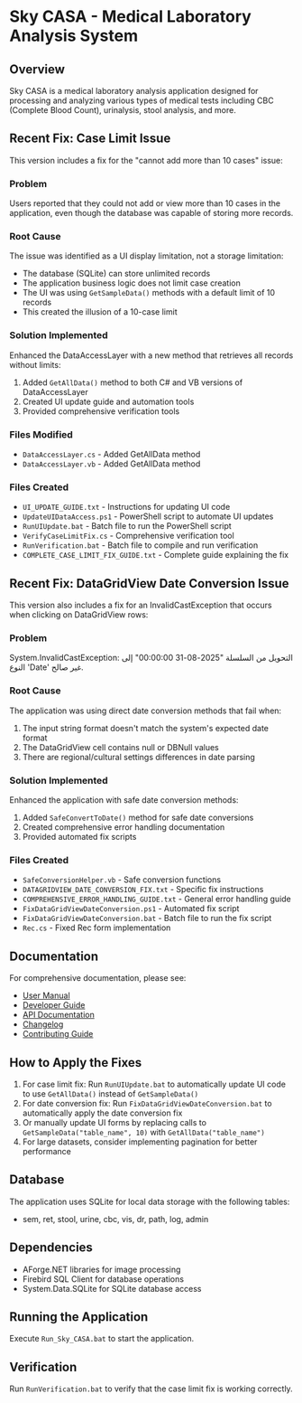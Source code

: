 # Sky CASA - Medical Laboratory Analysis System

## Overview
Sky CASA is a medical laboratory analysis application designed for processing and analyzing various types of medical tests including CBC (Complete Blood Count), urinalysis, stool analysis, and more.

## Recent Fix: Case Limit Issue
This version includes a fix for the "cannot add more than 10 cases" issue:

### Problem
Users reported that they could not add or view more than 10 cases in the application, even though the database was capable of storing more records.

### Root Cause
The issue was identified as a UI display limitation, not a storage limitation:
- The database (SQLite) can store unlimited records
- The application business logic does not limit case creation
- The UI was using `GetSampleData()` methods with a default limit of 10 records
- This created the illusion of a 10-case limit

### Solution Implemented
Enhanced the DataAccessLayer with a new method that retrieves all records without limits:

1. Added `GetAllData()` method to both C# and VB versions of DataAccessLayer
2. Created UI update guide and automation tools
3. Provided comprehensive verification tools

### Files Modified
- `DataAccessLayer.cs` - Added GetAllData method
- `DataAccessLayer.vb` - Added GetAllData method

### Files Created
- `UI_UPDATE_GUIDE.txt` - Instructions for updating UI code
- `UpdateUIDataAccess.ps1` - PowerShell script to automate UI updates
- `RunUIUpdate.bat` - Batch file to run the PowerShell script
- `VerifyCaseLimitFix.cs` - Comprehensive verification tool
- `RunVerification.bat` - Batch file to compile and run verification
- `COMPLETE_CASE_LIMIT_FIX_GUIDE.txt` - Complete guide explaining the fix

## Recent Fix: DataGridView Date Conversion Issue
This version also includes a fix for an InvalidCastException that occurs when clicking on DataGridView rows:

### Problem
System.InvalidCastException: التحويل من السلسلة "2025-08-31 00:00:00" إلى النوع 'Date' غير صالح.

### Root Cause
The application was using direct date conversion methods that fail when:
1. The input string format doesn't match the system's expected date format
2. The DataGridView cell contains null or DBNull values
3. There are regional/cultural settings differences in date parsing

### Solution Implemented
Enhanced the application with safe date conversion methods:

1. Added `SafeConvertToDate()` method for safe date conversions
2. Created comprehensive error handling documentation
3. Provided automated fix scripts

### Files Created
- `SafeConversionHelper.vb` - Safe conversion functions
- `DATAGRIDVIEW_DATE_CONVERSION_FIX.txt` - Specific fix instructions
- `COMPREHENSIVE_ERROR_HANDLING_GUIDE.txt` - General error handling guide
- `FixDataGridViewDateConversion.ps1` - Automated fix script
- `FixDataGridViewDateConversion.bat` - Batch file to run the fix script
- `Rec.cs` - Fixed Rec form implementation

## Documentation
For comprehensive documentation, please see:
- [User Manual](docs/user/USER_MANUAL.md)
- [Developer Guide](docs/developer/DEVELOPER_GUIDE.md)
- [API Documentation](docs/api/API_DOCUMENTATION.md)
- [Changelog](CHANGELOG.md)
- [Contributing Guide](CONTRIBUTING.md)

## How to Apply the Fixes
1. For case limit fix: Run `RunUIUpdate.bat` to automatically update UI code to use `GetAllData()` instead of `GetSampleData()`
2. For date conversion fix: Run `FixDataGridViewDateConversion.bat` to automatically apply the date conversion fix
3. Or manually update UI forms by replacing calls to `GetSampleData("table_name", 10)` with `GetAllData("table_name")`
4. For large datasets, consider implementing pagination for better performance

## Database
The application uses SQLite for local data storage with the following tables:
- sem, ret, stool, urine, cbc, vis, dr, path, log, admin

## Dependencies
- AForge.NET libraries for image processing
- Firebird SQL Client for database operations
- System.Data.SQLite for SQLite database access

## Running the Application
Execute `Run_Sky_CASA.bat` to start the application.

## Verification
Run `RunVerification.bat` to verify that the case limit fix is working correctly.